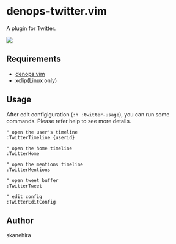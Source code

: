 # denops-twitter.vim
A plugin for Twitter.

![](https://i.gyazo.com/8edb0482b70d4732f17a6ae474e22b6d.png)

## Requirements
- [denops.vim](https://github.com/vim-denops/denops.vim)
- xclip(Linux only)

## Usage
After edit configiguration (`:h :twitter-usage`), you can run some commands.
Please refer help to see more details.

```vim
" open the user's timeline
:TwitterTimeline {userid}

" open the home timeline
:TwitterHome

" open the mentions timeline
:TwitterMentions

" open tweet buffer
:TwitterTweet

" edit config
:TwitterEditConfig
```

## Author
skanehira
